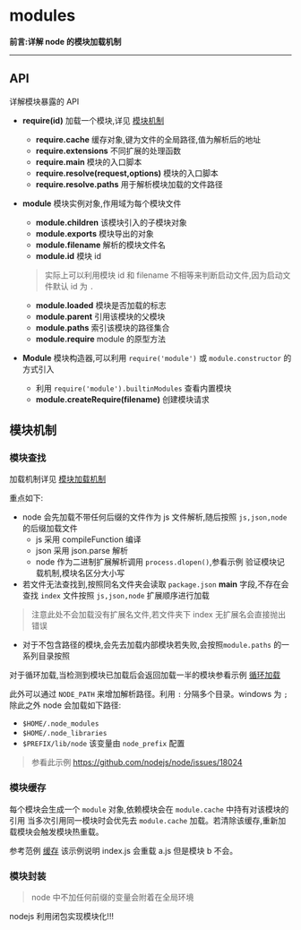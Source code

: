 # modules

**前言:详解 node 的模块加载机制**

---

## API

详解模块暴露的 API

* **require(id)** 加载一个模块,详见 [模块机制](#模块机制)
  * **require.cache** 缓存对象,键为文件的全局路径,值为解析后的地址
  * **require.extensions** 不同扩展的处理函数
  * **require.main** 模块的入口脚本
  * **require.resolve(request,options)** 模块的入口脚本
     <!-- TODO: 验证 options paths 属性无效需查明原因 -->
  * **require.resolve.paths** 用于解析模块加载的文件路径

* **module** 模块实例对象,作用域为每个模块文件
  * **module.children** 该模块引入的子模块对象
  * **module.exports** 模块导出的对象
  * **module.filename** 解析的模块文件名
  * **module.id** 模块 id
  > 实际上可以利用模块 id 和 filename 不相等来判断启动文件,因为启动文件默认 id 为 `.`
  * **module.loaded** 模块是否加载的标志
  * **module.parent** 引用该模块的父模块
  * **module.paths** 索引该模块的路径集合
  * **module.require** module 的原型方法

* **Module** 模块构造器,可以利用 `require('module')` 或 `module.constructor` 的方式引入
  * 利用 `require('module').builtinModules` 查看内置模块
  * **module.createRequire(filename)** 创建模块请求
 <!-- TODO: 需找出适用场景 -->

## 模块机制

### 模块查找

加载机制详见 [模块加载机制](https://nodejs.org/api/modules.html#modules_addenda_the_mjs_extension)

重点如下:

* node 会先加载不带任何后缀的文件作为 js 文件解析,随后按照  `js,json,node` 的后缀加载文件
  * js 采用 compileFunction 编译
  * json 采用 json.parse 解析
  * node 作为二进制扩展解析调用 `process.dlopen()`,参看示例 [](./module-order) 验证模块记载机制,模块名区分大小写
* 若文件无法查找到,按照同名文件夹会读取 `package.json` **main** 字段,不存在会查找 `index` 文件按照 `js,json,node` 扩展顺序进行加载

 > 注意此处不会加载没有扩展名文件,若文件夹下 index 无扩展名会直接抛出错误

* 对于不包含路径的模块,会先去加载内部模块若失败,会按照`module.paths` 的一系列目录按照

对于循环加载,当检测到模块已加载后会返回加载一半的模块参看示例 [循环加载](./cycle-load)

此外可以通过 `NODE_PATH` 来增加解析路径。利用 `:` 分隔多个目录。windows 为 `;`
除此之外 node 会加载如下路径:

* `$HOME/.node_modules`
* `$HOME/.node_libraries`
* `$PREFIX/lib/node` 该变量由 `node_prefix` 配置

 > 参看此示例 <https://github.com/nodejs/node/issues/18024>
 <!-- TODO: 此处需验证是否合理 -->

### 模块缓存

每个模块会生成一个 `module` 对象,依赖模块会在 `module.cache` 中持有对该模块的引用
当多次引用同一模块时会优先去 `module.cache` 加载。若清除该缓存,重新加载模块会触发模块热重载。

参考范例 [缓存](./module-cache) 该示例说明 index.js 会重载 a.js 但是模块 b 不会。

### 模块封装
>
> node 中不加任何前缀的变量会附着在全局环境

nodejs 利用闭包实现模块化!!!

